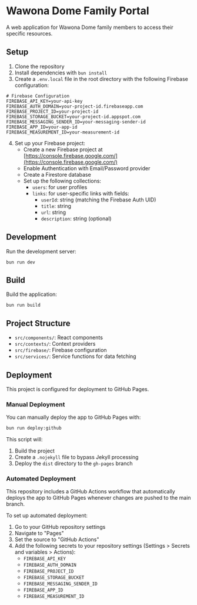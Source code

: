 # Wawona Dome Family Portal

A web application for Wawona Dome family members to access their specific resources.

## Setup

1. Clone the repository
2. Install dependencies with `bun install`
3. Create a `.env.local` file in the root directory with the following Firebase configuration:

```
# Firebase Configuration
FIREBASE_API_KEY=your-api-key
FIREBASE_AUTH_DOMAIN=your-project-id.firebaseapp.com
FIREBASE_PROJECT_ID=your-project-id
FIREBASE_STORAGE_BUCKET=your-project-id.appspot.com
FIREBASE_MESSAGING_SENDER_ID=your-messaging-sender-id
FIREBASE_APP_ID=your-app-id
FIREBASE_MEASUREMENT_ID=your-measurement-id
```

4. Set up your Firebase project:
   - Create a new Firebase project at [https://console.firebase.google.com/](https://console.firebase.google.com/)
   - Enable Authentication with Email/Password provider
   - Create a Firestore database
   - Set up the following collections:
     - `users`: for user profiles
     - `links`: for user-specific links with fields:
       - `userId`: string (matching the Firebase Auth UID)
       - `title`: string
       - `url`: string
       - `description`: string (optional)

## Development

Run the development server:

```
bun run dev
```

## Build

Build the application:

```
bun run build
```

## Project Structure

- `src/components/`: React components
- `src/contexts/`: Context providers
- `src/firebase/`: Firebase configuration
- `src/services/`: Service functions for data fetching

## Deployment

This project is configured for deployment to GitHub Pages.

### Manual Deployment

You can manually deploy the app to GitHub Pages with:

```bash
bun run deploy:github
```

This script will:
1. Build the project
2. Create a `.nojekyll` file to bypass Jekyll processing
3. Deploy the `dist` directory to the `gh-pages` branch

### Automated Deployment

This repository includes a GitHub Actions workflow that automatically deploys the app to GitHub Pages whenever changes are pushed to the main branch.

To set up automated deployment:

1. Go to your GitHub repository settings
2. Navigate to "Pages"
3. Set the source to "GitHub Actions"
4. Add the following secrets to your repository settings (Settings > Secrets and variables > Actions):
   - `FIREBASE_API_KEY`
   - `FIREBASE_AUTH_DOMAIN`
   - `FIREBASE_PROJECT_ID`
   - `FIREBASE_STORAGE_BUCKET`
   - `FIREBASE_MESSAGING_SENDER_ID`
   - `FIREBASE_APP_ID`
   - `FIREBASE_MEASUREMENT_ID`
